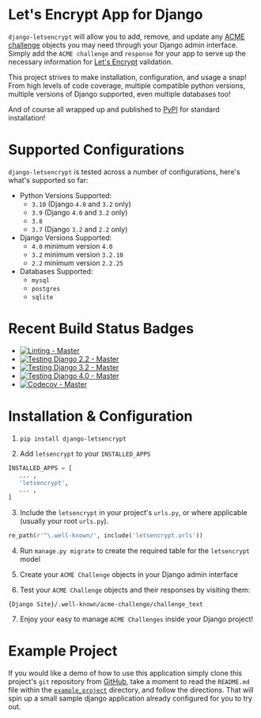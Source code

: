 # Let's Encrypt App for Django

`django-letsencrypt` will allow you to add, remove, and update any
[ACME challenge](https://github.com/ietf-wg-acme/acme/) objects you may
need through your Django admin interface. Simply add the `ACME challenge`
and `response` for your app to serve up the necessary information for
[Let's Encrypt](https://letsencrypt.org/how-it-works/) validation.

This project strives to make installation, configuration, and usage a snap!
From high levels of code coverage, multiple compatible python versions, multiple
versions of Django supported, even multiple databases too!

And of course all wrapped up and published to
[PyPI](https://pypi.org/project/django-letsencrypt/) for standard installation!

# Supported Configurations

`django-letsencrypt` is tested across a number of configurations, here's what's
supported so far:

- Python Versions Supported:
  - `3.10` (Django `4.0` and `3.2` only)
  - `3.9` (Django `4.0` and `3.2` only)
  - `3.8`
  - `3.7` (Django `3.2` and `2.2` only)
- Django Versions Supported:
  - `4.0` minimum version `4.0`
  - `3.2` minimum version `3.2.10`
  - `2.2` minimum version `2.2.25`
- Databases Supported:
  - `mysql`
  - `postgres`
  - `sqlite`

# Recent Build Status Badges

- [![Linting - Master](https://github.com/urda/django-letsencrypt/actions/workflows/linting.yaml/badge.svg?branch=master)](https://github.com/urda/django-letsencrypt/actions/workflows/linting.yaml)
- [![Testing Django 2.2 - Master](https://github.com/urda/django-letsencrypt/actions/workflows/testing-22.yaml/badge.svg?branch=master)](https://github.com/urda/django-letsencrypt/actions/workflows/testing-22.yaml)
- [![Testing Django 3.2 - Master](https://github.com/urda/django-letsencrypt/actions/workflows/testing-32.yaml/badge.svg?branch=master)](https://github.com/urda/django-letsencrypt/actions/workflows/testing-32.yaml)
- [![Testing Django 4.0 - Master](https://github.com/urda/django-letsencrypt/actions/workflows/testing-40.yaml/badge.svg?branch=master)](https://github.com/urda/django-letsencrypt/actions/workflows/testing-40.yaml)
- [![Codecov - Master](https://codecov.io/gh/urda/django-letsencrypt/branch/master/graph/badge.svg?token=yn64lBfwZr)](https://codecov.io/gh/urda/django-letsencrypt)

# Installation & Configuration

1. `pip install django-letsencrypt`

2. Add `letsencrypt` to your `INSTALLED_APPS`

```python
INSTALLED_APPS = [
   ... ,
   'letsencrypt',
   ... ,
]
```

3. Include the `letsencrypt` in your project's `urls.py`,
   or where applicable (usually your root `urls.py`).

```python
re_path(r'^\.well-known/', include('letsencrypt.urls'))
```

4. Run `manage.py migrate` to create the required table for the
   `letsencrypt` model

5. Create your `ACME Challenge` objects in your Django admin interface

6. Test your `ACME Challenge` objects and their responses by visiting
   them:

```
{Django Site}/.well-known/acme-challenge/challenge_text
```

7. Enjoy your easy to manage `ACME Challenges` inside your Django project!

# Example Project

If you would like a demo of how to use this application simply clone this project's
`git` repository from [GitHub](https://github.com/urda/django-letsencrypt),
take a moment to read the `README.md` file within the
[`example_project`](https://github.com/urda/django-letsencrypt/tree/master/example_project)
directory, and follow the directions. That will spin up a small sample django
application already configured for you to try out.

